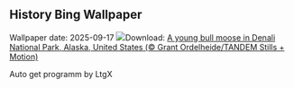 ## History Bing Wallpaper
Wallpaper date: 2025-09-17
![](https://www.bing.com/th?id=OHR.YoungMoose_EN-IN1905120338_UHD.jpg&w=1000)Download: [A young bull moose in Denali National Park, Alaska, United States (© Grant Ordelheide/TANDEM Stills + Motion)](https://www.bing.com/th?id=OHR.YoungMoose_EN-IN1905120338_UHD.jpg)

Auto get programm by LtgX
